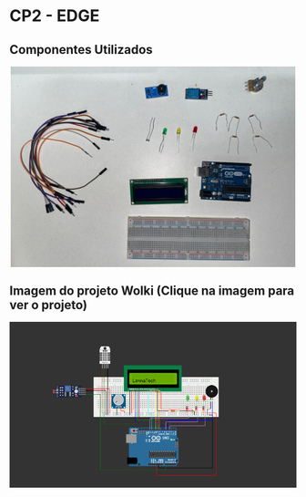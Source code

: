 # CP2 - EDGE

## Componentes Utilizados
<div align="center"> 
  <img src="./componentes.jpg" width="500px" align="center" />
</div>

## Imagem do projeto Wolki (Clique na imagem para ver o projeto)
[![Imagem do projeto](./projeto.png)](https://wokwi.com/projects/395973956505773057)

